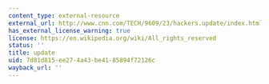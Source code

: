 ```yaml
---
content_type: external-resource
external_url: http://www.cnn.com/TECH/9609/23/hackers.update/index.html
has_external_license_warning: true
license: https://en.wikipedia.org/wiki/All_rights_reserved
status: ''
title: update
uid: 7d81d815-ee27-4a43-be41-85894f72126c
wayback_url: ''
---
```

